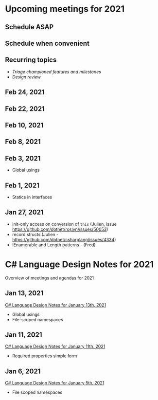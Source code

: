 # Upcoming meetings for 2021

## Schedule ASAP

## Schedule when convenient

## Recurring topics

- *Triage championed features and milestones*
- *Design review*

## Feb 24, 2021

## Feb 22, 2021

## Feb 10, 2021

## Feb 8, 2021

## Feb 3, 2021

- Global usings

## Feb 1, 2021

- Statics in interfaces

## Jan 27, 2021

- init-only access on conversion of `this` (Julien, issue https://github.com/dotnet/roslyn/issues/50053)
- record structs (Julien - https://github.com/dotnet/csharplang/issues/4334)
- IEnumerable and Length patterns - (Fred)


# C# Language Design Notes for 2021

Overview of meetings and agendas for 2021

## Jan 13, 2021

[C# Language Design Notes for January 13th, 2021](https://github.com/dotnet/csharplang/blob/master/meetings/2021/LDM-2021-01-13.md)

- Global usings
- File-scoped namespaces

## Jan 11, 2021

[C# Language Design Notes for January 11th, 2021](https://github.com/dotnet/csharplang/blob/master/meetings/2021/LDM-2021-01-11.md)

- Required properties simple form

## Jan 6, 2021

[C# Language Design Notes for January 5th, 2021](https://github.com/dotnet/csharplang/blob/master/meetings/2021/LDM-2021-01-05.md)

- File scoped namespaces
